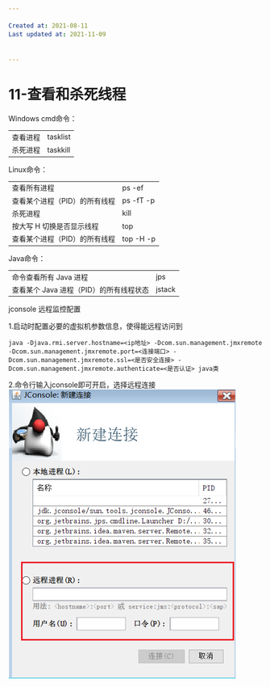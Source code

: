 ```yaml
---

Created at: 2021-08-11
Last updated at: 2021-11-09


---
```


# 11-查看和杀死线程


Windows cmd命令：

|     |     |
| --- | --- |
| 查看进程 | tasklist |
| 杀死进程 | taskkill |

Linux命令：

|     |     |
| --- | --- |
| 查看所有进程 | ps -ef |
| 查看某个进程（PID）的所有线程 | ps -fT -p <PID> |
| 杀死进程 | kill |
| 按大写 H 切换是否显示线程 | top |
| 查看某个进程（PID）的所有线程 | top -H -p <PID> |

Java命令：

|     |     |
| --- | --- |
| 命令查看所有 Java 进程 | jps |
| 查看某个 Java 进程（PID）的所有线程状态 | jstack <PID> |

jconsole 远程监控配置

1.启动时配置必要的虚拟机参数信息，使得能远程访问到
```
java -Djava.rmi.server.hostname=<ip地址> -Dcom.sun.management.jmxremote -Dcom.sun.management.jmxremote.port=<连接端口> -Dcom.sun.management.jmxremote.ssl=<是否安全连接> -Dcom.sun.management.jmxremote.authenticate=<是否认证> java类
```
2.命令行输入jconsole即可开启，选择远程连接
![unknown_filename.png](./_resources/11-黑马-01-查看和杀死线程.resources/unknown_filename.png)

